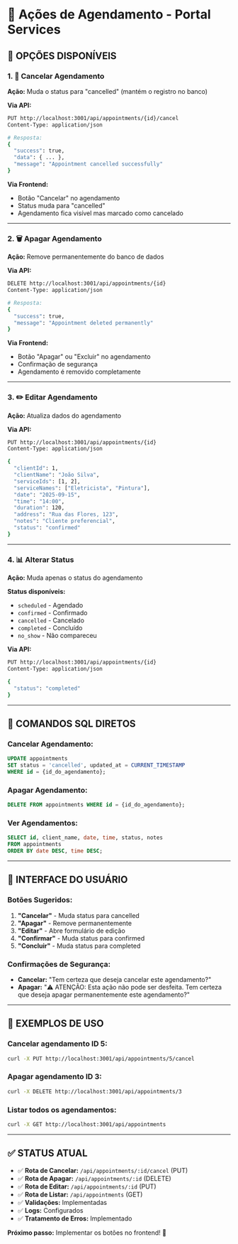 # 📅 Ações de Agendamento - Portal Services

## 🎯 **OPÇÕES DISPONÍVEIS**

### **1. 🚫 Cancelar Agendamento**
**Ação:** Muda o status para "cancelled" (mantém o registro no banco)

**Via API:**
```bash
PUT http://localhost:3001/api/appointments/{id}/cancel
Content-Type: application/json

# Resposta:
{
  "success": true,
  "data": { ... },
  "message": "Appointment cancelled successfully"
}
```

**Via Frontend:**
- Botão "Cancelar" no agendamento
- Status muda para "cancelled"
- Agendamento fica visível mas marcado como cancelado

---

### **2. 🗑️ Apagar Agendamento**
**Ação:** Remove permanentemente do banco de dados

**Via API:**
```bash
DELETE http://localhost:3001/api/appointments/{id}
Content-Type: application/json

# Resposta:
{
  "success": true,
  "message": "Appointment deleted permanently"
}
```

**Via Frontend:**
- Botão "Apagar" ou "Excluir" no agendamento
- Confirmação de segurança
- Agendamento é removido completamente

---

### **3. ✏️ Editar Agendamento**
**Ação:** Atualiza dados do agendamento

**Via API:**
```bash
PUT http://localhost:3001/api/appointments/{id}
Content-Type: application/json

{
  "clientId": 1,
  "clientName": "João Silva",
  "serviceIds": [1, 2],
  "serviceNames": ["Eletricista", "Pintura"],
  "date": "2025-09-15",
  "time": "14:00",
  "duration": 120,
  "address": "Rua das Flores, 123",
  "notes": "Cliente preferencial",
  "status": "confirmed"
}
```

---

### **4. 📊 Alterar Status**
**Ação:** Muda apenas o status do agendamento

**Status disponíveis:**
- `scheduled` - Agendado
- `confirmed` - Confirmado
- `cancelled` - Cancelado
- `completed` - Concluído
- `no_show` - Não compareceu

**Via API:**
```bash
PUT http://localhost:3001/api/appointments/{id}
Content-Type: application/json

{
  "status": "completed"
}
```

---

## 🔧 **COMANDOS SQL DIRETOS**

### **Cancelar Agendamento:**
```sql
UPDATE appointments 
SET status = 'cancelled', updated_at = CURRENT_TIMESTAMP 
WHERE id = {id_do_agendamento};
```

### **Apagar Agendamento:**
```sql
DELETE FROM appointments WHERE id = {id_do_agendamento};
```

### **Ver Agendamentos:**
```sql
SELECT id, client_name, date, time, status, notes 
FROM appointments 
ORDER BY date DESC, time DESC;
```

---

## 🎨 **INTERFACE DO USUÁRIO**

### **Botões Sugeridos:**
1. **"Cancelar"** - Muda status para cancelled
2. **"Apagar"** - Remove permanentemente
3. **"Editar"** - Abre formulário de edição
4. **"Confirmar"** - Muda status para confirmed
5. **"Concluir"** - Muda status para completed

### **Confirmações de Segurança:**
- **Cancelar:** "Tem certeza que deseja cancelar este agendamento?"
- **Apagar:** "⚠️ ATENÇÃO: Esta ação não pode ser desfeita. Tem certeza que deseja apagar permanentemente este agendamento?"

---

## 📱 **EXEMPLOS DE USO**

### **Cancelar agendamento ID 5:**
```bash
curl -X PUT http://localhost:3001/api/appointments/5/cancel
```

### **Apagar agendamento ID 3:**
```bash
curl -X DELETE http://localhost:3001/api/appointments/3
```

### **Listar todos os agendamentos:**
```bash
curl -X GET http://localhost:3001/api/appointments
```

---

## ✅ **STATUS ATUAL**

- ✅ **Rota de Cancelar:** `/api/appointments/:id/cancel` (PUT)
- ✅ **Rota de Apagar:** `/api/appointments/:id` (DELETE)
- ✅ **Rota de Editar:** `/api/appointments/:id` (PUT)
- ✅ **Rota de Listar:** `/api/appointments` (GET)
- ✅ **Validações:** Implementadas
- ✅ **Logs:** Configurados
- ✅ **Tratamento de Erros:** Implementado

**Próximo passo:** Implementar os botões no frontend! 🚀
